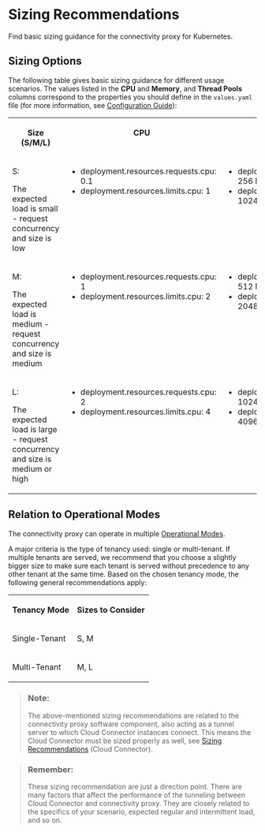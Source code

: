 <!-- loio204822a72a6646389d4016b985345bd6 -->

# Sizing Recommendations

Find basic sizing guidance for the connectivity proxy for Kubernetes.



<a name="loio204822a72a6646389d4016b985345bd6__section_av1_rkm_1qb"/>

## Sizing Options

The following table gives basic sizing guidance for different usage scenarios. The values listed in the **CPU** and **Memory**, and **Thread Pools** columns correspond to the properties you should define in the `values.yaml` file \(for more information, see [Configuration Guide](configuration-guide-eaa8204.md)\):


<table>
<tr>
<th valign="top">

Size \(S/M/L\)

</th>
<th valign="top">

CPU

</th>
<th valign="top">

Memory

</th>
<th valign="top">

Thread Pools

</th>
</tr>
<tr>
<td valign="top">

S:

The expected load is small - request concurrency and size is low

</td>
<td valign="top">

-   deployment.resources.requests.cpu: 0.1
-   deployment.resources.limits.cpu: 1



</td>
<td valign="top">

-   deployment.resources.requests.memory: 256 M
-   deployment.resources.limits.memory: 1024 M



</td>
<td valign="top">

-   config.servers.businessDataTunnel.threadPoolSize: 20
-   config.servers.proxy.threadPoolSize: 20



</td>
</tr>
<tr>
<td valign="top">

M:

The expected load is medium - request concurrency and size is medium

</td>
<td valign="top">

-   deployment.resources.requests.cpu: 1
-   deployment.resources.limits.cpu: 2



</td>
<td valign="top">

-   deployment.resources.requests.memory: 512 M
-   deployment.resources.limits.memory: 2048 M



</td>
<td valign="top">

-   config.servers.businessDataTunnel.threadPoolSize: 20
-   config.servers.proxy.threadPoolSize: 20



</td>
</tr>
<tr>
<td valign="top">

L:

The expected load is large - request concurrency and size is medium or high

</td>
<td valign="top">

-   deployment.resources.requests.cpu: 2
-   deployment.resources.limits.cpu: 4



</td>
<td valign="top">

-   deployment.resources.requests.memory: 1024 M
-   deployment.resources.limits.memory: 4096 M



</td>
<td valign="top">

-   config.servers.businessDataTunnel.threadPoolSize: 20
-   config.servers.proxy.threadPoolSize: 20



</td>
</tr>
</table>



<a name="loio204822a72a6646389d4016b985345bd6__section_kw5_pkm_1qb"/>

## Relation to Operational Modes

The connectivity proxy can operate in multiple [Operational Modes](operational-modes-148bbad.md).

A major criteria is the type of tenancy used: single or multi-tenant. If multiple tenants are served, we recommend that you choose a slightly bigger size to make sure each tenant is served without precedence to any other tenant at the same time. Based on the chosen tenancy mode, the following general recommendations apply:


<table>
<tr>
<th valign="top">

Tenancy Mode

</th>
<th valign="top">

Sizes to Consider

</th>
</tr>
<tr>
<td valign="top">

Single-Tenant

</td>
<td valign="top">

S, M

</td>
</tr>
<tr>
<td valign="top">

Multi-Tenant

</td>
<td valign="top">

M, L

</td>
</tr>
</table>

> ### Note:  
> The above-mentioned sizing recommendations are related to the connectivity proxy software component, also acting as a tunnel server to which Cloud Connector instances connect. This means the Cloud Connector must be sized properly as well, see [Sizing Recommendations](sizing-recommendations-f008494.md) \(Cloud Connector\).

> ### Remember:  
> These sizing recommendation are just a direction point. There are many factors that affect the performance of the tunneling between Cloud Connector and connectivity proxy. They are closely related to the specifics of your scenario, expected regular and intermittent load, and so on.


